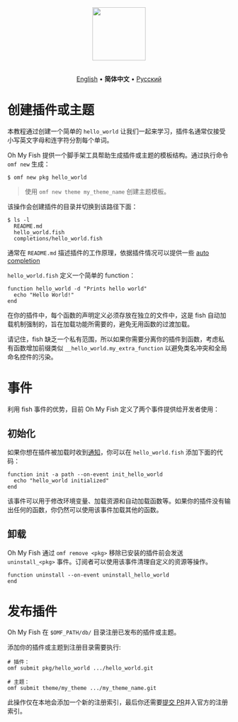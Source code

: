 <div align="center">
  <a href="http://github.com/oh-my-fish/oh-my-fish">
    <img width=120px  src="https://cloud.githubusercontent.com/assets/8317250/8510172/f006f0a4-230f-11e5-98b6-5c2e3c87088f.png">
  </a>
</div>

<br>

<p align="center">
  <a href="../en-US/Packages.md">English</a> &bull;
  <b>简体中文</b> &bull;
  <a href="../ru-RU/Packages.md">Русский</a>
</p>

# 创建插件或主题

本教程通过创建一个简单的 `hello_world` 让我们一起来学习，插件名通常仅接受小写英文字母和连字符分割每个单词。

Oh My Fish 提供一个脚手架工具帮助生成插件或主题的模板结构。通过执行命令 `omf new` 生成：

```fish
$ omf new pkg hello_world
```

> 使用 `omf new theme my_theme_name` 创建主题模板。

该操作会创建插件的目录并切换到该路径下面：

```
$ ls -l
  README.md
  hello_world.fish
  completions/hello_world.fish
```

通常在 `README.md` 描述插件的工作原理，依据插件情况可以提供一些 [auto completion](http://fishshell.com/docs/current/commands.html#complete)

`hello_world.fish` 定义一个简单的 function：

```fish
function hello_world -d "Prints hello world"
  echo "Hello World!"
end
```

在你的插件中，每个函数的声明定义必须存放在独立的文件中，这是 fish 自动加载机制强制的，旨在加载功能所需要的，避免无用函数的过渡加载。

请记住，fish 缺乏一个私有范围，所以如果你需要分离你的插件到函数，考虑私有函数增加前缀类似 `__hello_world.my_extra_function` 以避免类名冲突和全局命名控件的污染。


# 事件

利用 fish 事件的优势，目前 Oh My Fish 定义了两个事件提供给开发者使用：

## 初始化

如果你想在插件被加载时收到[通知](http://fishshell.com/docs/current/commands.html#emit)，你可以在 `hello_world.fish` 添加下面的代码：

```fish
function init -a path --on-event init_hello_world
  echo "hello_world initialized"
end
```

该事件可以用于修改环境变量、加载资源和自动加载函数等。如果你的插件没有输出任何的函数，你仍然可以使用该事件加载其他的函数。

## 卸载

Oh My Fish 通过 `omf remove <pkg>` 移除已安装的插件前会发送 `uninstall_<pkg>` 事件。订阅者可以使用该事件清理自定义的资源等操作。

```fish
function uninstall --on-event uninstall_hello_world
end
```


# 发布插件

Oh My Fish 在 `$OMF_PATH/db/` 目录注册已发布的插件或主题。

添加你的插件或主题到注册目录需要执行:

```fish
# 插件：
omf submit pkg/hello_world .../hello_world.git

# 主题：
omf submit theme/my_theme .../my_theme_name.git
```

此操作仅在本地会添加一个新的注册索引，最后你还需要[提交 PR][omf-pulls-link]并入官方的注册索引。


[omf-pulls-link]: https://github.com/oh-my-fish/oh-my-fish/pulls
